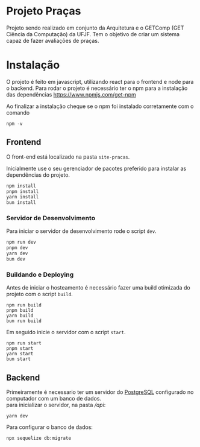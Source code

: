 # Projeto Praças

Projeto sendo realizado em conjunto da Arquitetura e o GETComp (GET Ciência da Computação) da UFJF. Tem o objetivo de criar um sistema capaz de fazer avaliações de praças.

# Instalação

O projeto é feito em javascript, utilizando react para o frontend e node para o backend. Para rodar o projeto é necessário ter o npm para a instalação das dependências
https://www.npmjs.com/get-npm

Ao finalizar a instalação cheque se o npm foi instalado corretamente com o comando

    npm -v

## Frontend

O front-end está localizado na pasta `site-pracas`.

Inicialmente use o seu gerenciador de pacotes preferido para instalar as dependências do projeto.

```bash
npm install
pnpm install
yarn install
bun install
```

### Servidor de Desenvolvimento

Para iniciar o servidor de desenvolvimento rode o script `dev`.

```bash
npm run dev
pnpm dev
yarn dev
bun dev
```

### Buildando e Deploying

Antes de iniciar o hosteamento é necessário fazer uma build otimizada do projeto com o script `build`.

```
npm run build
pnpm build
yarn build
bun run build
```

Em seguido inicie o servidor com o script `start`.

```
npm run start
pnpm start
yarn start
bun start
```

## Backend

Primeiramente é necessario ter um servidor do [PostgreSQL](https://www.postgresql.org/) configurado no computador com um banco de dados. \
para inicializar o servidor, na pasta _/api_:

    yarn dev

Para configurar o banco de dados:

    npx sequelize db:migrate
